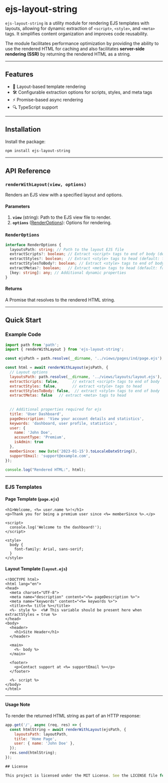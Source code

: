 # ejs-layout-string

`ejs-layout-string` is a utility module for rendering EJS templates with layouts, allowing for dynamic extraction of `<script>`, `<style>`, and `<meta>` tags. It simplifies content organization and improves code reusability. 

The module facilitates performance optimization by providing the ability to use the rendered HTML for caching and also facilitates **server-side rendering (SSR)** by returning the rendered HTML as a string.

---

## Features

- 🎯 Layout-based template rendering
- 🛠️ Configurable extraction options for scripts, styles, and meta tags
- ⚡ Promise-based async rendering
- 🔍 TypeScript support

---

## Installation

Install the package:

```bash
npm install ejs-layout-string
```

---

## API Reference

### `renderWithLayout(view, options)`

Renders an EJS view with a specified layout and options.

#### Parameters

1. **`view`** (string): Path to the EJS view file to render.
2. **`options`** ([RenderOptions](#renderoptions)): Options for rendering.

### `RenderOptions`

```typescript
interface RenderOptions {
  layoutsPath: string; // Path to the layout EJS file
  extractScripts?: boolean; // Extract <script> tags to end of body (default: false)
  extractStyles?: boolean;  // Extract <style> tags to head (default: false)
  extractStylesToBody?: boolean; // Extract <style> tags to end of body (default: false)
  extractMetas?: boolean;   // Extract <meta> tags to head (default: false)
  [key: string]: any; // Additional dynamic properties
}
```

#### Returns

A Promise that resolves to the rendered HTML string.

---

## Quick Start

### Example Code

```javascript
import path from 'path';
import { renderWithLayout } from 'ejs-layout-string';

const ejsPath = path.resolve(__dirname, '../views/pages/ind/page.ejs');

const html = await renderWithLayout(ejsPath, {
  // Layout options
  layoutsPath: path.resolve(__dirname, '../views/layouts/layout.ejs'),
  extractScripts: false,      // extract <script> tags to end of body
  extractStyles: false,       // extract <style> tags to head
  extractStylesToBody: false,  // extract <style> tags to end of body
  extractMetas: false   // extract <meta> tags to head
  
  
  // Additional properties required for ejs
  title: 'User Dashboard',
  pageDescription: 'View your account details and statistics',
  keywords: 'dashboard, user profile, statistics',
  user: {
    name: 'John Doe',
    accountType: 'Premium',
    isAdmin: true
  },
  memberSince: new Date('2023-01-15').toLocaleDateString(),
  supportEmail: 'support@example.com',        
});

console.log("Rendered HTML:", html);
```

---

### EJS Templates

#### Page Template (`page.ejs`)

```ejs
<h1>Welcome, <%= user.name %>!</h1>
<p>Thank you for being a premium user since <%= memberSince %>.</p>

<script>
  console.log('Welcome to the dashboard!');
</script>

<style>
  body {
    font-family: Arial, sans-serif;
  }
</style>
```

#### Layout Template (`layout.ejs`)

```ejs
<!DOCTYPE html>
<html lang="en">
<head>
  <meta charset="UTF-8">
  <meta name="description" content="<%= pageDescription %>">
  <meta name="keywords" content="<%= keywords %>">
  <title><%= title %></title>
  <%- style %>  <%# This variable should be present here when extractStyles = true %>
</head>
<body>
  <header>
    <h1>Site Header</h1>
  </header>

  <main>
    <%- body %>
  </main>

  <footer>
    <p>Contact support at <%= supportEmail %></p>
  </footer>

  <%- script %>
</body>
</html>
```

---

#### Usage Note

To render the returned HTML string as part of an HTTP response:

```javascript
app.get('/', async (req, res) => {
  const htmlString = await renderWithLayout(ejsPath, {
    layoutsPath: layoutPath,
    title: 'Home Page',
    user: { name: 'John Doe' },
  });
  res.send(htmlString);
});

## License

This project is licensed under the MIT License. See the LICENSE file for details.


